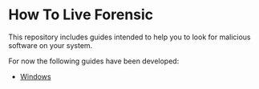 # How To Live Forensic

This repository includes guides intended to help you to look for malicious software on your system.

For now the following guides have been developed:
* [Windows](Windows.md)
